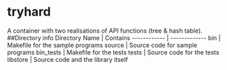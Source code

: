 # tryhard
A container with two realisations of API functions (tree &amp; hash table).
##Directory info
Directory Name | Contains
------------ | -------------
bin | Makefile for the sample programs
source | Source code for sample programs
bin_tests | Makefile for the tests
tests | Source code for the tests
libstore | Source code and the library itself

